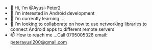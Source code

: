 - 👋 Hi, I’m @Ayusi-Peter2
- 👀 I’m interested in Android development
- 🌱 I’m currently learning ...
- 💞️ I’m looking to collaborate on how to use networking libraries to connect Android apps to different remote servers
- 📫 How to reach me ...Call 0795005328 email: peterayusi200@gmail.com

<!---
Ayusi-Peter2/Ayusi-Peter2 is a ✨ special ✨ repository because its `README.md` (this file) appears on your GitHub profile.
You can click the Preview link to take a look at your changes.
--->

